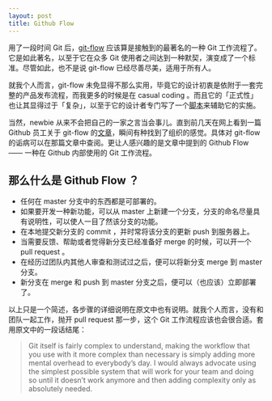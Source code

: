 ```yaml
---
layout: post
title: Github Flow
--- 
```


用了一段时间 Git 后，[git-flow](http://nvie.com/posts/a-successful-git-branching-model/) 应该算是接触到的最著名的一种 Git 工作流程了。它是如此著名，以至于它在众多 Git 使用者之间达到一种默契，演变成了一个标准。尽管如此，也不是说 git-flow 已经尽善尽美，适用于所有人。

就我个人而言，git-flow 未免显得不那么实用，毕竟它的设计初衷是依附于一套完整的产品发布流程，而我更多的时候是在  casual coding 。而且它的「正式性」也让其显得过于「复杂」，以至于它的设计者专门写了一个[脚本](https://github.com/nvie/gitflow)来辅助它的实施。

当然，newbie 从来不会把自己的一家之言当会事儿。直到前几天在网上看到一篇 Github 员工关于 git-flow 的[文章](http://scottchacon.com/2011/08/31/github-flow.html)，瞬间有种找到了组织的感觉。具体对 git-flow 的诟病可以在那篇文章中查阅。更让人感兴趣的是文章中提到的 Github Flow —— 一种在 Github 内部使用的 Git 工作流程。

## 那么什么是 Github Flow ？
* 任何在 master 分支中的东西都是可部署的。
* 如果要开发一种新功能，可以从 master 上新建一个分支，分支的命名尽量具有说明性，可以使人一目了然该分支的功能。
* 在本地提交新分支的 commit ，并时常将该分支的更新 push 到服务器上。
* 当需要反馈、帮助或者觉得新分支已经准备好 merge 的时候，可以开一个 pull request 。
* 在经历过团队内其他人审查和测试过之后，便可以将新分支 merge 到 master 分支。
* 新分支在 merge 和 push 到 master 分支之后，便可以（也应该）立即部署了。

以上只是一个简述，各步骤的详细说明在原文中也有说明。就我个人而言，没有和团队一起工作，抛开 pull request 那一步，这个 Git 工作流程应该也会很合适。套用原文中的一段话结尾：
> Git itself is fairly complex to understand, making the workflow that you use with it more complex than necessary is simply adding more mental overhead to everybody’s day. I would always advocate using the simplest possible system that will work for your team and doing so until it doesn’t work anymore and then adding complexity only as absolutely needed.
